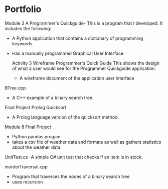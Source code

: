 # Portfolio

 Module 3 A Programmer's Quickguide-
 This is a program that I developed. It includes the following:
- A Python application that contains a dictionary of programming keywords.
- Has a manually programmed Graphical User Interface

  Activity 3 Wireframe Programmer's Quick Guide 
  This shows the design of what a user would see for the Programmer Quickguide application.
  - A wireframe document of the application user interface


BTree.cpp
- A C++ example of a binary search tree.

Final Project Prolog Quicksort
- A Prolog language version of the quicksort method.


Module 8 Final Project
- Python pandas progam
- takes a csv file of weather data and formats as well as gathers statistics about the weather data.

UnitTest.cs
-A simple C# unit test that checks if an item is in stock.

inorderTraversal.cpp
- Program that traverses the nodes of a binary search tree
- uses recursion
